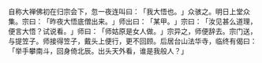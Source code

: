 自称大禅佛初在归宗会下，忽一夜连叫曰：​「我大悟也。​」众骇之。明日上堂众集。宗曰：​「昨夜大悟底僧出来。​」师出曰：​「某甲。​」宗曰：​「汝见甚么道理，便言大悟？试说看。​」师曰：​「师姑原是女人做。​」宗异之，师便辞去。宗门送，与提笠子。师接得笠子，戴头上便行，更不回顾。后居台山法华寺，临终有偈曰：​「举手攀南斗，回身倚北辰。出头天外看，谁是我般人？​」